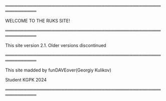 
<p>════════════════════════════════════════════════════════════</p>
<p>                 WELCOME TO THE RUKS SITE!                  </p>
<p>════════════════════════════════════════════════════════════</p>
<p>    This site version 2.1. Older versions discontinued      </p>
<p>════════════════════════════════════════════════════════════</p>
<p>    This site madded by funDAVEover(Georgiy Kulikov)        </p>
<p>    Student KGPK                                    2024    </p>
<p>════════════════════════════════════════════════════════════</p>
